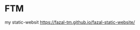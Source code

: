 # FTM

my static-websit https://fazal-tm.github.io/fazal-static-website/

 <!-- HI friends this is my static website use the code to learn don't copy have fun -->


